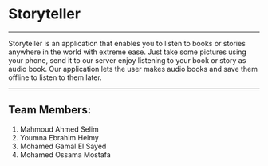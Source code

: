 # Storyteller
---

Storyteller is an application that enables you to listen to books or stories anywhere in the world with extreme ease. Just take some pictures using your phone, send it to our server enjoy listening to your book or story as audio book.
Our application lets the user makes audio books and save them offline to listen to them later.

---
## Team Members:
1. Mahmoud Ahmed Selim
2. Youmna Ebrahim Helmy
3. Mohamed Gamal El Sayed
4. Mohamed Ossama Mostafa
